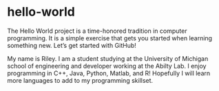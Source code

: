 # hello-world
The Hello World project is a time-honored tradition in computer programming. It is a simple exercise that gets you started when learning something new. Let’s get started with GitHub!

My name is Riley. I am a student studying at the University of Michigan school of engineering and developer working at the Abilty Lab. I enjoy programming in C++, Java, Python, Matlab, and R! Hopefully I will learn more languages to add to my programming skillset.
